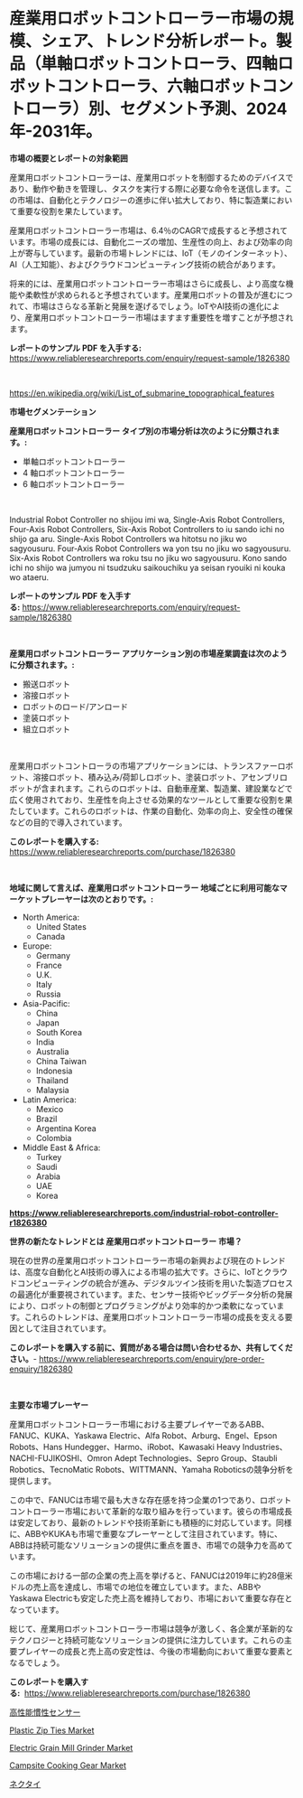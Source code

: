<p><h1>産業用ロボットコントローラー市場の規模、シェア、トレンド分析レポート。製品（単軸ロボットコントローラ、四軸ロボットコントローラ、六軸ロボットコントローラ）別、セグメント予測、2024年-2031年。</h1></p><p><strong>市場の概要とレポートの対象範囲</strong></p>
<p><p>産業用ロボットコントローラーは、産業用ロボットを制御するためのデバイスであり、動作や動きを管理し、タスクを実行する際に必要な命令を送信します。この市場は、自動化とテクノロジーの進歩に伴い拡大しており、特に製造業において重要な役割を果たしています。</p><p>産業用ロボットコントローラー市場は、6.4％のCAGRで成長すると予想されています。市場の成長には、自動化ニーズの増加、生産性の向上、および効率の向上が寄与しています。最新の市場トレンドには、IoT（モノのインターネット）、AI（人工知能）、およびクラウドコンピューティング技術の統合があります。</p><p>将来的には、産業用ロボットコントローラー市場はさらに成長し、より高度な機能や柔軟性が求められると予想されています。産業用ロボットの普及が進むにつれて、市場はさらなる革新と発展を遂げるでしょう。IoTやAI技術の進化により、産業用ロボットコントローラー市場はますます重要性を増すことが予想されます。</p></p>
<p><strong>レポートのサンプル PDF を入手する:</strong> <a href="https://www.reliableresearchreports.com/enquiry/request-sample/1826380">https://www.reliableresearchreports.com/enquiry/request-sample/1826380</a></p>
<p>&nbsp;</p>
<p><a href="https://en.wikipedia.org/wiki/List_of_submarine_topographical_features">https://en.wikipedia.org/wiki/List_of_submarine_topographical_features</a></p>
<p><strong>市場セグメンテーション</strong></p>
<p><strong>産業用ロボットコントローラー タイプ別の市場分析は次のように分類されます。:</strong></p>
<p><ul><li>単軸ロボットコントローラー</li><li>4 軸ロボットコントローラー</li><li>6 軸ロボットコントローラー</li></ul></p>
<p>&nbsp;</p>
<p><p>Industrial Robot Controller no shijou imi wa, Single-Axis Robot Controllers, Four-Axis Robot Controllers, Six-Axis Robot Controllers to iu sando ichi no shijo ga aru. Single-Axis Robot Controllers wa hitotsu no jiku wo sagyousuru. Four-Axis Robot Controllers wa yon tsu no jiku wo sagyousuru. Six-Axis Robot Controllers wa roku tsu no jiku wo sagyousuru. Kono sando ichi no shijo wa jumyou ni tsudzuku saikouchiku ya seisan ryouiki ni kouka wo ataeru.</p></p>
<p><strong>レポートのサンプル PDF を入手する:</strong>&nbsp;<a href="https://www.reliableresearchreports.com/enquiry/request-sample/1826380">https://www.reliableresearchreports.com/enquiry/request-sample/1826380</a></p>
<p>&nbsp;</p>
<p><strong> 産業用ロボットコントローラー アプリケーション別の市場産業調査は次のように分類されます。:</strong></p>
<p><ul><li>搬送ロボット</li><li>溶接ロボット</li><li>ロボットのロード/アンロード</li><li>塗装ロボット</li><li>組立ロボット</li></ul></p>
<p>&nbsp;</p>
<p><p>産業用ロボットコントローラの市場アプリケーションには、トランスファーロボット、溶接ロボット、積み込み/荷卸しロボット、塗装ロボット、アセンブリロボットが含まれます。これらのロボットは、自動車産業、製造業、建設業などで広く使用されており、生産性を向上させる効果的なツールとして重要な役割を果たしています。これらのロボットは、作業の自動化、効率の向上、安全性の確保などの目的で導入されています。</p></p>
<p><strong>このレポートを購入する:</strong>&nbsp; <a href="https://www.reliableresearchreports.com/purchase/1826380">https://www.reliableresearchreports.com/purchase/1826380</a></p>
<p>&nbsp;</p>
<p><strong>地域に関して言えば、産業用ロボットコントローラー 地域ごとに利用可能なマーケットプレーヤーは次のとおりです。:</strong></p>
<p><ul>
    <li>
        North America:
        <ul>
            <li>United States</li>
            <li>Canada</li>
        </ul>
    </li>
    <li>
        Europe:
        <ul>
            <li>Germany</li>
            <li>France</li>
            <li>U.K.</li>
            <li>Italy</li>
            <li>Russia</li>
        </ul>
    </li>
    <li>
        Asia-Pacific:
        <ul>
            <li>China</li>
            <li>Japan</li>
            <li>South Korea</li>
            <li>India</li>
            <li>Australia</li>
            <li>China Taiwan</li>
            <li>Indonesia</li>
            <li>Thailand</li>
            <li>Malaysia</li>
        </ul>
    </li>
    <li>
        Latin America:
        <ul>
            <li>Mexico</li>
            <li>Brazil</li>
            <li>Argentina Korea</li>
            <li>Colombia</li>
        </ul>
    </li>
    <li>
        Middle East & Africa:
        <ul>
            <li>Turkey</li>
            <li>Saudi</li>
            <li>Arabia</li>
            <li>UAE</li>
            <li>Korea</li>
        </ul>
    </li>
    </ul></p>
<p><strong><a href="https://www.reliableresearchreports.com/industrial-robot-controller-r1826380">https://www.reliableresearchreports.com/industrial-robot-controller-r1826380</a></strong>&nbsp;</p>
<p><strong>世界の新たなトレンドとは 産業用ロボットコントローラー 市場？</strong></p>
<p><p>現在の世界の産業用ロボットコントローラー市場の新興および現在のトレンドは、高度な自動化とAI技術の導入による市場の拡大です。さらに、IoTとクラウドコンピューティングの統合が進み、デジタルツイン技術を用いた製造プロセスの最適化が重要視されています。また、センサー技術やビッグデータ分析の発展により、ロボットの制御とプログラミングがより効率的かつ柔軟になっています。これらのトレンドは、産業用ロボットコントローラー市場の成長を支える要因として注目されています。</p></p>
<p><strong>このレポートを購入する前に、質問がある場合は問い合わせるか、共有してください。</strong>- <a href="https://www.reliableresearchreports.com/enquiry/pre-order-enquiry/1826380">https://www.reliableresearchreports.com/enquiry/pre-order-enquiry/1826380</a></p>
<p>&nbsp;</p>
<p><strong>主要な市場プレーヤー</strong></p>
<p><p>産業用ロボットコントローラー市場における主要プレイヤーであるABB、FANUC、KUKA、Yaskawa Electric、Alfa Robot、Arburg、Engel、Epson Robots、Hans Hundegger、Harmo、iRobot、Kawasaki Heavy Industries、NACHI-FUJIKOSHI、Omron Adept Technologies、Sepro Group、Staubli Robotics、TecnoMatic Robots、WITTMANN、Yamaha Roboticsの競争分析を提供します。</p><p>この中で、FANUCは市場で最も大きな存在感を持つ企業の1つであり、ロボットコントローラー市場において革新的な取り組みを行っています。彼らの市場成長は安定しており、最新のトレンドや技術革新にも積極的に対応しています。同様に、ABBやKUKAも市場で重要なプレーヤーとして注目されています。特に、ABBは持続可能なソリューションの提供に重点を置き、市場での競争力を高めています。</p><p>この市場における一部の企業の売上高を挙げると、FANUCは2019年に約28億米ドルの売上高を達成し、市場での地位を確立しています。また、ABBやYaskawa Electricも安定した売上高を維持しており、市場において重要な存在となっています。</p><p>総じて、産業用ロボットコントローラー市場は競争が激しく、各企業が革新的なテクノロジーと持続可能なソリューションの提供に注力しています。これらの主要プレイヤーの成長と売上高の安定性は、今後の市場動向において重要な要素となるでしょう。</p></p>
<p><strong>このレポートを購入する:</strong>&nbsp;&nbsp;<a href="https://www.reliableresearchreports.com/purchase/1826380">https://www.reliableresearchreports.com/purchase/1826380</a></p>
<p><p><a href="https://medium.com/@dm15982023/%E9%AB%98%E6%80%A7%E8%83%BD%E6%85%A3%E6%80%A7%E3%82%BB%E3%83%B3%E3%82%B5%E3%83%BC%E6%A5%AD%E7%95%8C%E3%81%AE%E5%88%86%E6%9E%90%E3%83%AC%E3%83%9D%E3%83%BC%E3%83%88-%E5%B8%82%E5%A0%B4%E8%A6%8F%E6%A8%A1-%E3%82%B7%E3%82%A7%E3%82%A2-%E3%82%A2%E3%83%97%E3%83%AA%E3%82%B1%E3%83%BC%E3%82%B7%E3%83%A7%E3%83%B3%E3%81%94%E3%81%A8%E3%81%AE%E3%83%88%E3%83%AC%E3%83%B3%E3%83%89-%E5%9C%B0%E5%9F%9F-%E7%AB%B6%E4%BA%89%E6%88%A6%E7%95%A5-2024%E5%B9%B4-2031%E5%B9%B4-b5ae50d94088">高性能慣性センサー</a></p><p><a href="https://github.com/AbdulKoss18/Market-Research-Report-List-1/blob/main/plastic-zip-ties-market.md">Plastic Zip Ties Market</a></p><p><a href="https://github.com/garethgwrecovery/Market-Research-Report-List-1/blob/main/electric-grain-mill-grinder-market.md">Electric Grain Mill Grinder Market</a></p><p><a href="https://issuu.com/reportprime-2/docs/campsite-cooking-gear-market-size-2030.pptx">Campsite Cooking Gear Market</a></p><p><a href="https://medium.com/@alyle7648/%E3%82%B0%E3%83%AD%E3%83%BC%E3%83%90%E3%83%AB%E3%83%8D%E3%82%AF%E3%82%BF%E3%82%A4%E5%B8%82%E5%A0%B4%E3%81%AE%E8%A6%8F%E6%A8%A1%E3%81%AF-%E6%A5%AD%E7%95%8C%E3%81%AE%E4%BA%88%E6%B8%AC%E3%81%AB%E3%82%88%E3%82%8B%E3%81%A8-2024%E5%B9%B4%E3%81%8B%E3%82%892031%E5%B9%B4%E3%81%BE%E3%81%A7%E3%81%AE%E9%96%93%E3%81%AB10-%E3%81%AE%E5%B9%B4%E9%96%93%E6%88%90%E9%95%B7%E7%8E%87-cagr-%E3%82%92%E7%B5%8C%E9%A8%93%E3%81%99%E3%82%8B%E3%81%93%E3%81%A8%E3%81%8C%E6%9C%9F%E5%BE%85%E3%81%95%E3%82%8C%E3%81%A6%E3%81%84%E3%81%BE%E3%81%99-1eea2a566547">ネクタイ</a></p></p>